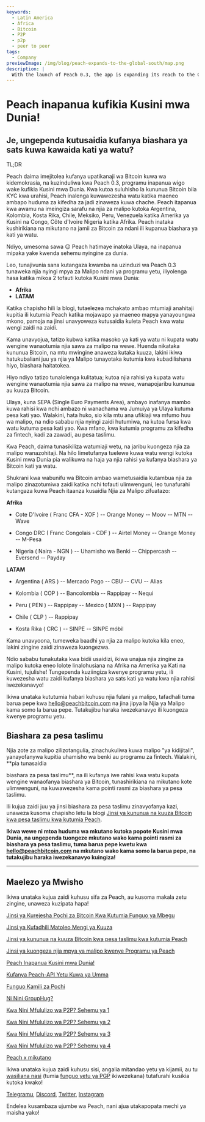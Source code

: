 ```yaml
---
keywords:
  - Latin America
  - Africa
  - Bitcoin
  - P2P
  - p2p
  - peer to peer
tags:
  - Company
previewImage: /img/blog/peach-expands-to-the-global-south/map.png
description: |
  With the launch of Peach 0.3, the app is expanding its reach to the Global South
---
```


# Peach inapanua kufikia Kusini mwa Dunia!

## Je, ungependa kutusaidia kufanya biashara ya sats kuwa kawaida kati ya watu?

TL;DR

Peach daima imejitolea kufanya upatikanaji wa Bitcoin kuwa wa kidemokrasia, na kuzinduliwa kwa Peach 0.3, programu inapanua wigo wake kufikia Kusini mwa Dunia. Kwa kutoa suluhisho la kununua Bitcoin bila KYC kwa urahisi, Peach inalenga kuwawezesha watu katika maeneo ambapo huduma za kifedha za jadi zinaweza kuwa chache. Peach itapanua kwa awamu na imeingiza sarafu na njia za malipo kutoka Argentina, Kolombia, Kosta Rika, Chile, Meksiko, Peru, Venezuela katika Amerika ya Kusini na Congo, Côte d'Ivoire Nigeria katika Afrika. Peach inataka kushirikiana na mikutano na jamii za Bitcoin za ndani ili kupanua biashara ya kati ya watu.

Ndiyo, umesoma sawa 😉 Peach hatimaye inatoka Ulaya, na inapanua mipaka yake kwenda sehemu nyingine za dunia.

Leo, tunajivunia sana kutangaza kwamba na uzinduzi wa Peach 0.3 tunaweka njia nyingi mpya za Malipo ndani ya programu yetu, iliyolenga hasa katika mikoa 2 tofauti kutoka Kusini mwa Dunia:

- **Afrika**
- **LATAM**

Katika chapisho hili la blogi, tutaelezea mchakato ambao mtumiaji anahitaji kupitia ili kutumia Peach katika mojawapo ya maeneo mapya yanayoungwa mkono, pamoja na jinsi unavyoweza kutusaidia kuleta Peach kwa watu wengi zaidi na zaidi.

Kama unavyojua, tatizo kubwa katika masoko ya kati ya watu ni kupata watu wengine wanaotumia njia sawa za malipo na wewe. Huenda nikataka kununua Bitcoin, na mtu mwingine anaweza kutaka kuuza, lakini ikiwa hatukubaliani juu ya njia ya Malipo tunayotaka kutumia kwa kubadilishana hiyo, biashara haitatokea.

Hiyo ndiyo tatizo tunalolenga kulitatua; kutoa njia rahisi ya kupata watu wengine wanaotumia njia sawa za malipo na wewe, wanapojaribu kununua au kuuza Bitcoin.

Ulaya, kuna SEPA (Single Euro Payments Area), ambayo inafanya mambo kuwa rahisi kwa nchi ambazo ni wanachama wa Jumuiya ya Ulaya kutuma pesa kati yao. Walakini, hata huko, sio kila mtu ana ufikiaji wa mfumo huu wa malipo, na ndio sababu njia nyingi zaidi hutumiwa, na kutoa fursa kwa watu kutuma pesa kati yao. Kwa mfano, kwa kutumia programu za kifedha za fintech, kadi za zawadi, au pesa taslimu.

Kwa Peach, daima tunasikiliza watumiaji wetu, na jaribu kuongeza njia za malipo wanazohitaji. Na hilo limetufanya tuelewe kuwa watu wengi kutoka Kusini mwa Dunia pia walikuwa na haja ya njia rahisi ya kufanya biashara ya Bitcoin kati ya watu.

Shukrani kwa wabunifu wa Bitcoin ambao wametusaidia kutambua njia za malipo zinazotumiwa zaidi katika nchi tofauti ulimwenguni, leo tunafurahi kutangaza kuwa Peach itaanza kusaidia Njia za Malipo zifuatazo:

**Afrika**

- Cote D'Ivoire ( Franc CFA - XOF )
  -- Orange Money
  -- Moov
  -- MTN
  -- Wave

- Congo DRC ( Franc Congolais - CDF )
  -- Airtel Money
  -- Orange Money
  -- M-Pesa

- Nigeria ( Naira - NGN )
  -- Uhamisho wa Benki
  -- Chippercash
  -- Eversend
  -- Payday

**LATAM**

- Argentina ( ARS )
  -- Mercado Pago
  -- CBU
  -- CVU
  -- Alias

- Kolombia ( COP )
  -- Bancolombia
  -- Rappipay
  -- Nequi

- Peru ( PEN )
  -- Rappipay
  -- Mexico ( MXN )
  -- Rappipay

- Chile ( CLP )
  -- Rappipay

- Kosta Rika ( CRC )
  -- SINPE
  -- SINPE móbil

Kama unavyoona, tumeweka baadhi ya njia za malipo kutoka kila eneo, lakini zingine zaidi zinaweza kuongezwa.

Ndio sababu tunakutaka kwa bidii usaidizi, ikiwa unajua njia zingine za malipo kutoka eneo lolote linalohusiana na Afrika na Amerika ya Kati na Kusini, tujulishe! Tungependa kuziingiza kwenye programu yetu, ili kuwezesha watu zaidi kufanya biashara ya sats kati ya watu kwa njia rahisi iwezekanavyo!

Ikiwa unataka kututumia habari kuhusu njia fulani ya malipo, tafadhali tuma barua pepe kwa [hello@peachbitcoin.com](mailto:hello@peachbitcoin.com) na jina jipya la Njia ya Malipo kama somo la barua pepe. Tutakujibu haraka iwezekanavyo ili kuongeza kwenye programu yetu.

## Biashara za pesa taslimu

Njia zote za malipo zilizotangulia, zinachukuliwa kuwa malipo "ya kidijitali", yanayofanywa kupitia uhamisho wa benki au programu za fintech. Walakini, **pia tunasaidia

 biashara za pesa taslimu**, na ili kufanya iwe rahisi kwa watu kupata wengine wanaofanya biashara ya Bitcoin, tunashirikiana na mikutano kote ulimwenguni, na kuwawezesha kama pointi rasmi za biashara ya pesa taslimu.

Ili kujua zaidi juu ya jinsi biashara za pesa taslimu zinavyofanya kazi, unaweza kusoma chapisho letu la blogi [Jinsi ya kununua na kuuza Bitcoin kwa pesa taslimu kwa kutumia Peach](https://peachbitcoin.com/blog/how-to-buy-and-sell-bitcoin-with-cash-using-peach/).

**Ikiwa wewe ni mtoa huduma wa mkutano kutoka popote Kusini mwa Dunia, na ungependa tuongeze mkutano wako kama pointi rasmi za biashara ya pesa taslimu, tuma barua pepe kwetu kwa [hello@peachbitcoin.com](mailto:hello@peachbitcoin.com) na mkutano wako kama somo la barua pepe, na tutakujibu haraka iwezekanavyo kuingiza!**

---

## Maelezo ya Mwisho

Ikiwa unataka kujua zaidi kuhusu sifa za Peach, au kusoma makala zetu zingine, unaweza kuzipata hapa!

[Jinsi ya Kurejesha Pochi za Bitcoin Kwa Kutumia Funguo ya Mbegu](https://peachbitcoin.com/sw/blog/how-to-restore-peach-wallet/)

[Jinsi ya Kufadhili Matoleo Mengi ya Kuuza](https://peachbitcoin.com/sw/blog/funding-multiple-sell-offers/)

[Jinsi ya kununua na kuuza Bitcoin kwa pesa taslimu kwa kutumia Peach](https://peachbitcoin.com/sw/blog/how-to-buy-and-sell-bitcoin-with-cash-using-peach/)

[Jinsi ya kuongeza njia mpya ya malipo kwenye Programu ya Peach](https://peachbitcoin.com/sw/blog/how-to-add-a-payment-method/)

[Peach Inapanua Kusini mwa Dunia!](https://peachbitcoin.com/sw/blog/peach-expands-to-the-global-south/)

[Kufanya Peach-API Yetu Kuwa ya Umma](https://peachbitcoin.com/sw/blog/making-our-peach-api-public/)

[Funguo Kamili za Pochi](https://peachbitcoin.com/sw/blog/full-wallet-functionality/)

[Ni Nini GroupHug?](https://peachbitcoin.com/sw/blog/group-hug/)

[Kwa Nini Mfululizo wa P2P? Sehemu ya 1](https://peachbitcoin.com/sw/blog/why-p2p-chapter-1/)

[Kwa Nini Mfululizo wa P2P? Sehemu ya 2](https://peachbitcoin.com/sw/blog/why-p2p-chapter-2/)

[Kwa Nini Mfululizo wa P2P? Sehemu ya 3](https://peachbitcoin.com/sw/blog/why-p2p-chapter-3-circular-economies/)

[Kwa Nini Mfululizo wa P2P? Sehemu ya 4](https://peachbitcoin.com/sw/blog/why-p2p-chapter-4-chains-of-trust/)

[Peach x mikutano](https://peachbitcoin.com/sw/blog/peach-for-meetups/)

Ikiwa unataka kujua zaidi kuhusu sisi, angalia mitandao yetu ya kijamii, au tu [wasiliana nasi](mailto:hello@peachbitcoin.com) (tumia [funguo yetu ya PGP](https://keys.openpgp.org/vks/v1/by-fingerprint/48339A19645E2E53488E0E5479E1B270FACD1BD2) ikiwezekana) tutafurahi kusikia kutoka kwako!

[Telegramu](https://t.me/+GkOW1J-ixBBkZWRk), [Discord](https://discord.gg/ypeHz3SW54), [Twitter](https://twitter.com/peachbitcoin), [Instagram](https://instagram.com/peachbitcoin)

Endelea kusambaza ujumbe wa Peach, nani ajua utakapopata mechi ya maisha yako!

